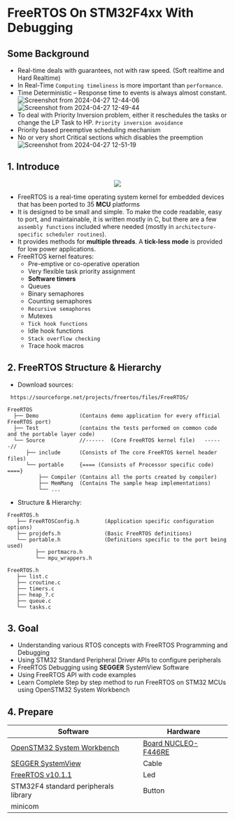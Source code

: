 <h1> FreeRTOS On STM32F4xx With Debugging </h1>

## Some Background
- Real-time deals with guarantees, not with raw speed. (Soft realtime and Hard Realtime)
- In Real-Time `Computing timeliness` is more important than `performance`.
- Time Deterministic – Response time to events is always almost constant.
  ![Screenshot from 2024-04-27 12-44-06](https://github.com/PranabNandy/FreeRTOS/assets/34576104/66df4813-3454-4b4a-91a0-e5173d22fcba)
 ![Screenshot from 2024-04-27 12-49-44](https://github.com/PranabNandy/FreeRTOS/assets/34576104/91956575-835f-4056-9c5a-50ea92093ada)
- To deal with Priority Inversion problem, either it reschedules the tasks or change the LP Task to HP. `Priority inversion avoidance`
- Priority based preemptive scheduling mechanism
- No or very short Critical sections which disables the preemption
 ![Screenshot from 2024-04-27 12-51-19](https://github.com/PranabNandy/FreeRTOS/assets/34576104/1359cb55-1c9b-4e09-a229-4deb88e4fb26)

## 1. Introduce
<p align="center"> <img src="https://user-images.githubusercontent.com/32474027/105848287-1c024f00-6022-11eb-8a6f-6bdae761b44d.jpg" /> </p>

- FreeRTOS is a real-time operating system kernel for embedded devices that has been ported to 35 **MCU** platforms
- It is designed to be small and simple. To make the code readable, easy to port, and maintainable, it is written mostly in C, but there are a few `assembly functions` included where needed (mostly in `architecture-specific scheduler routines`).
- It provides methods for **multiple threads**. A **tick-less mode** is provided for low power applications.
- FreeRTOS kernel features:
  + Pre-emptive or co-operative operation
  + Very flexible task priority assignment
  + **Software timers**
  + Queues
  + Binary semaphores
  + Counting semaphores
  + `Recursive semaphores`
  + Mutexes
  + `Tick hook functions`
  + Idle hook functions
  + `Stack overflow checking`
  + Trace hook macros
 

## 2. FreeRTOS Structure & Hierarchy
- Download sources:
```shell
 https://sourceforge.net/projects/freertos/files/FreeRTOS/
```
```
FreeRTOS
  ├── Demo             (Contains demo application for every official FreeRTOS port)
  ├── Test             (contains the tests performed on common code and the portable layer code)
  └── Source           //------  (Core FreeRTOS kernel file)   ------//
      ├── include      (Consists of The core FreeRTOS kernel header files)
      └── portable     {==== (Consists of Processor specific code)  ====}
          ├── Compiler (Contains all the ports created by compiler)
          ├── MemMang  (Contains The sample heap implementations)
          └── ...
```

- Structure & Hierarchy:
```
FreeRTOS.h
   ├── FreeRTOSConfig.h        (Application specific configuration options)
   ├── projdefs.h              (Basic FreeRTOS definitions)
   └── portable.h              (Definitions specific to the port being used)
         ├── portmacro.h
         └── mpu_wrappers.h

FreeRTOS.h
   ├── list.c
   ├── croutine.c
   ├── timers.c
   ├── heap_?.c
   ├── queue.c
   └── tasks.c
```

## 3. Goal
- Understanding various RTOS concepts with FreeRTOS Programming and Debugging
- Using STM32 Standard Peripheral Driver APIs to configure peripherals
- FreeRTOS Debugging using **SEGGER** SystemView Software
- Using FreeRTOS API with code examples
- Learn Complete Step by step method to run FreeRTOS on STM32 MCUs using OpenSTM32 System Workbench


## 4. Prepare

| Software              | Hardware               |       
|-----------------------|------------------------|
| [OpenSTM32 System Workbench](https://www.openstm32.org/Installing%2BSystem%2BWorkbench%2Bfor%2BSTM32%2Bfrom%2BEclipse)   | [Board NUCLEO-F446RE](https://www.st.com/en/evaluation-tools/nucleo-f446re.html) |
| [SEGGER SystemView](https://www.segger.com/downloads/systemview/)  | Cable |
| [FreeRTOS v10.1.1](https://sourceforge.net/projects/freertos/files/FreeRTOS/) | Led |
| STM32F4 standard peripherals library | Button |
| minicom |

 
